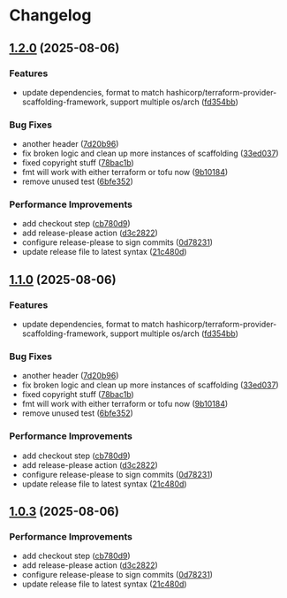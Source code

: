 # Changelog

## [1.2.0](https://github.com/AnticliMaxtic/terraform-provider-hex/compare/v1.1.0...v1.2.0) (2025-08-06)


### Features

* update dependencies, format to match hashicorp/terraform-provider-scaffolding-framework, support multiple os/arch ([fd354bb](https://github.com/AnticliMaxtic/terraform-provider-hex/commit/fd354bb150385cc1667b58b74d13b8ebc0ac56e7))


### Bug Fixes

* another header ([7d20b96](https://github.com/AnticliMaxtic/terraform-provider-hex/commit/7d20b96a5abc39acabd7ca2c9400f3397c9da7fc))
* fix broken logic and clean up more instances of scaffolding ([33ed037](https://github.com/AnticliMaxtic/terraform-provider-hex/commit/33ed037354f1edbe4e16ecf70c8e680a811761a3))
* fixed copyright stuff ([78bac1b](https://github.com/AnticliMaxtic/terraform-provider-hex/commit/78bac1bfa67451e77b21e2b10b08fa7257b8ad67))
* fmt will work with either terraform or tofu now ([9b10184](https://github.com/AnticliMaxtic/terraform-provider-hex/commit/9b10184ac20fb11553b23eea8c6c30138104aa25))
* remove unused test ([6bfe352](https://github.com/AnticliMaxtic/terraform-provider-hex/commit/6bfe352b272820dd56dc97ce6a311a23b7cec214))


### Performance Improvements

* add checkout step ([cb780d9](https://github.com/AnticliMaxtic/terraform-provider-hex/commit/cb780d9b581302b06b5d144244b8891ceca66819))
* add release-please action ([d3c2822](https://github.com/AnticliMaxtic/terraform-provider-hex/commit/d3c2822d560af8212e9badfdea99f25560947dbb))
* configure release-please to sign commits ([0d78231](https://github.com/AnticliMaxtic/terraform-provider-hex/commit/0d782312999a225ad3d3ff9b9b296d9678812cc6))
* update release file to latest syntax ([21c480d](https://github.com/AnticliMaxtic/terraform-provider-hex/commit/21c480d254926b7f8826f397a9bd6ec05c679dd7))

## [1.1.0](https://github.com/AnticliMaxtic/terraform-provider-hex/compare/v1.0.3...v1.1.0) (2025-08-06)


### Features

* update dependencies, format to match hashicorp/terraform-provider-scaffolding-framework, support multiple os/arch ([fd354bb](https://github.com/AnticliMaxtic/terraform-provider-hex/commit/fd354bb150385cc1667b58b74d13b8ebc0ac56e7))


### Bug Fixes

* another header ([7d20b96](https://github.com/AnticliMaxtic/terraform-provider-hex/commit/7d20b96a5abc39acabd7ca2c9400f3397c9da7fc))
* fix broken logic and clean up more instances of scaffolding ([33ed037](https://github.com/AnticliMaxtic/terraform-provider-hex/commit/33ed037354f1edbe4e16ecf70c8e680a811761a3))
* fixed copyright stuff ([78bac1b](https://github.com/AnticliMaxtic/terraform-provider-hex/commit/78bac1bfa67451e77b21e2b10b08fa7257b8ad67))
* fmt will work with either terraform or tofu now ([9b10184](https://github.com/AnticliMaxtic/terraform-provider-hex/commit/9b10184ac20fb11553b23eea8c6c30138104aa25))
* remove unused test ([6bfe352](https://github.com/AnticliMaxtic/terraform-provider-hex/commit/6bfe352b272820dd56dc97ce6a311a23b7cec214))


### Performance Improvements

* add checkout step ([cb780d9](https://github.com/AnticliMaxtic/terraform-provider-hex/commit/cb780d9b581302b06b5d144244b8891ceca66819))
* add release-please action ([d3c2822](https://github.com/AnticliMaxtic/terraform-provider-hex/commit/d3c2822d560af8212e9badfdea99f25560947dbb))
* configure release-please to sign commits ([0d78231](https://github.com/AnticliMaxtic/terraform-provider-hex/commit/0d782312999a225ad3d3ff9b9b296d9678812cc6))
* update release file to latest syntax ([21c480d](https://github.com/AnticliMaxtic/terraform-provider-hex/commit/21c480d254926b7f8826f397a9bd6ec05c679dd7))

## [1.0.3](https://github.com/AnticliMaxtic/terraform-provider-hex/compare/v1.0.2...v1.0.3) (2025-08-06)


### Performance Improvements

* add checkout step ([cb780d9](https://github.com/AnticliMaxtic/terraform-provider-hex/commit/cb780d9b581302b06b5d144244b8891ceca66819))
* add release-please action ([d3c2822](https://github.com/AnticliMaxtic/terraform-provider-hex/commit/d3c2822d560af8212e9badfdea99f25560947dbb))
* configure release-please to sign commits ([0d78231](https://github.com/AnticliMaxtic/terraform-provider-hex/commit/0d782312999a225ad3d3ff9b9b296d9678812cc6))
* update release file to latest syntax ([21c480d](https://github.com/AnticliMaxtic/terraform-provider-hex/commit/21c480d254926b7f8826f397a9bd6ec05c679dd7))
